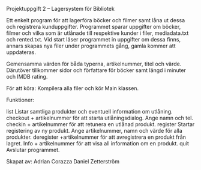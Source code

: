 Projektuppgift 2 – Lagersystem för Bibliotek

Ett enkelt program för att lagerföra böcker och filmer samt låna ut dessa och registrera kunduppgifter. Programmet sparar uppgifter om böcker, filmer och vilka som är utlånade till respektive kunder i filer, mediadata.txt och rented.txt. Vid start läser programmet in uppgifter om dessa finns, annars skapas nya filer under programmets gång, gamla kommer att uppdateras.

Gemensamma värden för båda typerna, artikelnummer, titel och värde. Därutöver tillkommer sidor och författare för böcker samt längd i minuter och IMDB rating.

För att köra: 
Kompilera alla filer och kör Main klassen. 

Funktioner:
	
list 		Listar samtliga produkter och eventuell information om utlåning.
checkout	+ artikelnummer för att starta utlåningsdialog. Ange namn och tel.
checkin		+ artikelnummer för att retunera en utlånad produkt. 
register	Startar registering av ny produkt. Ange artikelnummer, namn och värde för alla produkter.
deregister	+artikelnummer för att avregistrera en produkt från lagret.
Info		+ artikelnummer för att visa all information om en produkt.
quit		Avslutar programmet.


Skapat av:
Adrian Corazza
Daniel Zetterström
